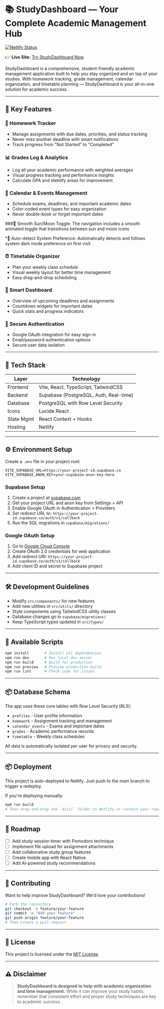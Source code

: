 # 📚 StudyDashboard — Your Complete Academic Management Hub

[![Netlify Status](https://api.netlify.com/api/v1/badges/85a1ee82-d902-4c97-8fef-bcab213b4750/deploy-status)](https://app.netlify.com/projects/phoebuz/deploys)

👉 **Live Site:** [Try StudyDashboard Now](https://phoebuz.netlify.app/)

StudyDashboard is a comprehensive, student-friendly academic management application built to help you stay organized and on top of your studies. With homework tracking, grade management, calendar organization, and timetable planning — StudyDashboard is your all-in-one solution for academic success.

---

## 🌟 Key Features

### 📝 Homework Tracker
* Manage assignments with due dates, priorities, and status tracking
* Never miss another deadline with smart notifications
* Track progress from "Not Started" to "Completed"

### 📊 Grades Log & Analytics
* Log all your academic performance with weighted averages
* Visual progress tracking and performance insights
* Calculate GPA and identify areas for improvement

### 📅 Calendar & Events Management
* Schedule exams, deadlines, and important academic dates
* Color-coded event types for easy organization
* Never double-book or forget important dates

###🌙 Smooth Sun/Moon Toggle: The navigation includes a smooth animated toggle that transitions between sun and moon icons

*🎯 Auto-detect System Preference: Automatically detects and follows system dark mode       preference on first visit

### ⏰ Timetable Organizer
* Plan your weekly class schedule
* Visual weekly layout for better time management
* Easy drag-and-drop scheduling

### 🎯 Smart Dashboard
* Overview of upcoming deadlines and assignments
* Countdown widgets for important dates
* Quick stats and progress indicators

### 🔐 Secure Authentication
* Google OAuth integration for easy sign-in
* Email/password authentication options
* Secure user data isolation

---

## 🧪 Tech Stack

| Layer      | Technology                              |
| ---------- | --------------------------------------- |
| Frontend   | Vite, React, TypeScript, TailwindCSS   |
| Backend    | Supabase (PostgreSQL, Auth, Real-time) |
| Database   | PostgreSQL with Row Level Security     |
| Icons      | Lucide React                            |
| State Mgmt | React Context + Hooks                  |
| Hosting    | Netlify                                 |

---

## ⚙️ Environment Setup

Create a `.env` file in your project root:

```env
VITE_SUPABASE_URL=https://your-project-id.supabase.co
VITE_SUPABASE_ANON_KEY=your-supabase-anon-key-here
```

### Supabase Setup
1. Create a project at [supabase.com](https://supabase.com)
2. Get your project URL and anon key from Settings > API
3. Enable Google OAuth in Authentication > Providers
4. Set redirect URL to: `https://your-project-id.supabase.co/auth/v1/callback`
5. Run the SQL migrations in `supabase/migrations/`

### Google OAuth Setup
1. Go to [Google Cloud Console](https://console.cloud.google.com)
2. Create OAuth 2.0 credentials for web application
3. Add redirect URI: `https://your-project-id.supabase.co/auth/v1/callback`
4. Add client ID and secret to Supabase project

---

## 🛠 Development Guidelines

* Modify `src/components/` for new features
* Add new utilities in `src/utils/` directory
* Style components using TailwindCSS utility classes
* Database changes go in `supabase/migrations/`
* Keep TypeScript types updated in `src/types/`

---

## 🚀 Available Scripts

```bash
npm install       # Install all dependencies
npm run dev       # Run local dev server
npm run build     # Build for production
npm run preview   # Preview production build
npm run lint      # Check code for issues
```

---

## 📦 Database Schema

The app uses these core tables with Row Level Security (RLS):
- `profiles` - User profile information
- `homework` - Assignment tracking and management
- `calendar_events` - Exams and important dates
- `grades` - Academic performance records
- `timetable` - Weekly class schedules

All data is automatically isolated per user for privacy and security.

---

## 📦 Deployment

This project is auto-deployed to Netlify. Just push to the main branch to trigger a redeploy.

If you're deploying manually:

```bash
npm run build
# Then drag-and-drop the `dist/` folder to Netlify or connect your repo
```

---

## 📌 Roadmap

* [ ] Add study session timer with Pomodoro technique
* [ ] Implement file upload for assignment attachments
* [ ] Add collaborative study group features
* [ ] Create mobile app with React Native
* [ ] Add AI-powered study recommendations

---

## 🤝 Contributing

Want to help improve StudyDashboard? We'd love your contributions!

```bash
# Fork the repository
git checkout -b feature/your-feature
git commit -m "Add your feature"
git push origin feature/your-feature
# Then create a pull request
```

---

## 📄 License

This project is licensed under the [MIT License](LICENSE).

---

## ⚠️ Disclaimer

> **StudyDashboard is designed to help with academic organization and time management.**
> While it can improve your study habits, remember that consistent effort and proper study techniques are key to academic success.
